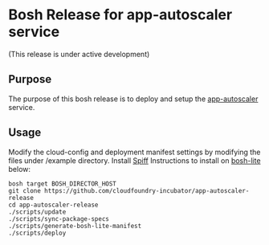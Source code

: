 # Bosh Release for app-autoscaler service
(This release is under active development)

## Purpose

The purpose of this bosh release is to deploy and setup the [app-autoscaler](https://github.com/cloudfoundry-incubator/app-autoscaler) service.

## Usage

Modify the cloud-config and deployment manifest settings by modifying the files under /example directory.
Install [Spiff](https://github.com/cloudfoundry-incubator/spiff#installation)
Instructions to install on [bosh-lite](https://github.com/cloudfoundry/bosh-lite) below:

```
bosh target BOSH_DIRECTOR_HOST
git clone https://github.com/cloudfoundry-incubator/app-autoscaler-release
cd app-autoscaler-release
./scripts/update
./scripts/sync-package-specs
./scripts/generate-bosh-lite-manifest
./scripts/deploy
```